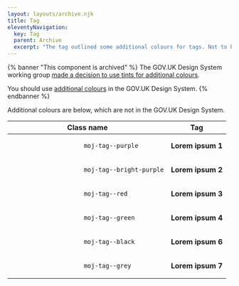 ```yaml
---
layout: layouts/archive.njk
title: Tag
eleventyNavigation:
  key: Tag
  parent: Archive
  excerpt: "The tag outlined some additional colours for tags. Not to be confused with the GOV.UK Design System tag."
---
```


{% banner "This component is archived" %}
The GOV.UK Design System working group [made a decision to use tints for additional colours](https://github.com/alphagov/govuk-design-system-backlog/issues/62#issuecomment-590800378).

You should use [additional colours](https://design-system.service.gov.uk/components/tag/#additional-colours) in the GOV.UK Design System.
{% endbanner %}

Additional colours are below, which are not in the GOV.UK Design System.

<table class="govuk-table">
    <thead class="govuk-table__head">
        <tr class="govuk-table__row">
            <th class="govuk-table__header" scope="col">
                Class name
            </th>
            <th class="govuk-table__header" scope="col">
                Tag
            </th>
        </tr>
    </thead>
    <tbody class="govuk-table__body">
        <tr class="govuk-table__row">
            <td class="govuk-table__cell">
                <code>
                    moj-tag--purple
                </code>
            </td>
            <td class="govuk-table__cell">
                <strong aria-label="Lorem ipsum 1" class="govuk-tag moj-tag--purple" title="Lorem ipsum 1">
                    Lorem ipsum 1
                </strong>
            </td>
        </tr>
        <tr class="govuk-table__row">
            <td class="govuk-table__cell">
                <code>
                    moj-tag--bright-purple
                </code>
            </td>
            <td class="govuk-table__cell">
                <strong aria-label="Lorem ipsum 2" class="govuk-tag moj-tag--bright-purple" title="Lorem ipsum 2">
                    Lorem ipsum 2
                </strong>
            </td>
        </tr>
        <tr class="govuk-table__row">
            <td class="govuk-table__cell">
                <code>
                    moj-tag--red
                </code>
            </td>
            <td class="govuk-table__cell">
                <strong aria-label="Lorem ipsum 3" class="govuk-tag moj-tag--red" title="Lorem ipsum 3">
                    Lorem ipsum 3
                </strong>
            </td>
        </tr>
        <tr class="govuk-table__row">
            <td class="govuk-table__cell">
                <code>
                    moj-tag--green
                </code>
            </td>
            <td class="govuk-table__cell">
                <strong aria-label="Lorem ipsum 4" class="govuk-tag moj-tag--green" title="Lorem ipsum 5">
                    Lorem ipsum 4
                </strong>
            </td>
        </tr>
        <!-- <tr class="govuk-table__row">
            <td class="govuk-table__cell">
                <code>
                    moj-tag--blue
                </code>
            </td>
            <td class="govuk-table__cell">
                <strong aria-label="Lorem ipsum 5" class="govuk-tag moj-tag--blue" title="Lorem ipsum 6">
                    Lorem ipsum 5
                </strong>
            </td>
        </tr> -->
        <tr class="govuk-table__row">
            <td class="govuk-table__cell">
                <code>
                    moj-tag--black
                </code>
            </td>
            <td class="govuk-table__cell">
                <strong aria-label="Lorem ipsum 6" class="govuk-tag moj-tag--black" title="Lorem ipsum 7">
                    Lorem ipsum 6
                </strong>
            </td>
        </tr>
        <tr class="govuk-table__row">
            <td class="govuk-table__cell">
                <code>
                    moj-tag--grey
                </code>
            </td>
            <td class="govuk-table__cell">
                <strong aria-label="Lorem ipsum 7" class="govuk-tag moj-tag--grey" title="Lorem ipsum 8">
                    Lorem ipsum 7
                </strong>
            </td>
        </tr>
    </tbody>
</table>
